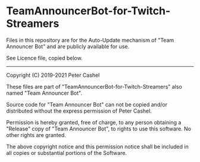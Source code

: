 # TeamAnnouncerBot-for-Twitch-Streamers

 Files in this repository are for the Auto-Update mechanism of "Team Announcer Bot" and are publicly available for use.

 See Licence file, copied below.
 
---------------------------------------------------------

Copyright (C) 2019-2021 Peter Cashel

These files are part of "TeamAnnouncerBot-for-Twitch-Streamers" also named "Team Announcer Bot".

Source code for "Team Announcer Bot" can not be copied and/or distributed without the express permission of Peter Cashel.

Permission is hereby granted, free of charge, to any person obtaining a "Release" copy of "Team Announcer Bot", to rights to use this software.
No other rights are granted.

The above copyright notice and this permission notice shall be included in all copies or substantial portions of the Software.

